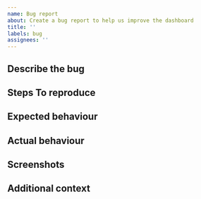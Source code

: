 ```yaml
---
name: Bug report
about: Create a bug report to help us improve the dashboard
title: ''
labels: bug
assignees: ''
---
```


<!--
  This is a template. Feel free to delete any sections that are not relevant.
-->

## Describe the bug

<!-- A clear and concise description of what the bug is. -->

## Steps To reproduce

<!-- A concise, repeatable, example of how to reproduce the issue. -->

## Expected behaviour

<!-- A clear and concise description of what you expected to happen. -->

## Actual behaviour

<!-- A clear and concise description of what actually happened. If an exception occurred, please include a stack trace if available. -->

## Screenshots

<!-- If applicable, add logs and/or screenshots to help explain your problem. -->

## Additional context

<!-- Add any other context about the problem here. -->
